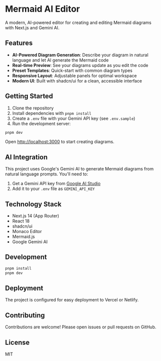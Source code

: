 # Mermaid AI Editor

A modern, AI-powered editor for creating and editing Mermaid diagrams with Next.js and Gemini AI.

## Features

- **AI-Powered Diagram Generation**: Describe your diagram in natural language and let AI generate the Mermaid code
- **Real-time Preview**: See your diagrams update as you edit the code
- **Preset Templates**: Quick-start with common diagram types
- **Responsive Layout**: Adjustable panels for optimal workspace
- **Modern UI**: Built with shadcn/ui for a clean, accessible interface

## Getting Started

1. Clone the repository
2. Install dependencies with `pnpm install`
3. Create a `.env` file with your Gemini API key (see `.env.sample`)
4. Run the development server:

```bash
pnpm dev
```

Open [http://localhost:3000](http://localhost:3000) to start creating diagrams.

## AI Integration

This project uses Google's Gemini AI to generate Mermaid diagrams from natural language prompts. You'll need to:

1. Get a Gemini API key from [Google AI Studio](https://aistudio.google.com/)
2. Add it to your `.env` file as `GEMINI_API_KEY`

## Technology Stack

- Next.js 14 (App Router)
- React 18
- shadcn/ui
- Monaco Editor
- Mermaid.js
- Google Gemini AI

## Development

```sh
pnpm install
pnpm dev
```

## Deployment

The project is configured for easy deployment to Vercel or Netlify.

## Contributing

Contributions are welcome! Please open issues or pull requests on GitHub.

## License

MIT

